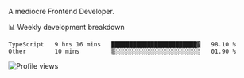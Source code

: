 A mediocre Frontend Developer.

📊 Weekly development breakdown
<!--START_SECTION:waka-->

```text
TypeScript   9 hrs 16 mins   ████████████████████████▓   98.10 %
Other        10 mins         ▒░░░░░░░░░░░░░░░░░░░░░░░░   01.90 %
```

<!--END_SECTION:waka-->

<img src="https://gpvc.arturio.dev/iqbalfasri" alt="Profile views"/>
